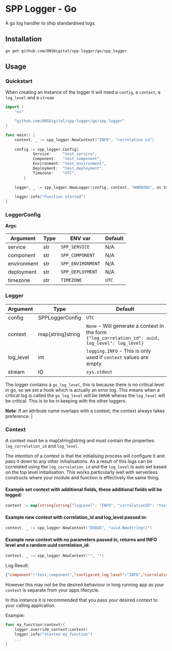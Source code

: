 # SPP Logger - Go

A go log handler to ship standardised logs.

## Installation

`go get github.com/ONSDigital/spp-logger/go/spp_logger`

## Usage

### Quickstart

When creating an instance of the logger it will need a `config`, a `context`, a `log_level` and a `stream` 

```go
import (
	"os"

	"github.com/ONSDigital/spp-logger/go/spp_logger"
)

func main() {
    context, _ := spp_logger.NewContext("INFO", "correlation id")
    
    config := spp_logger.Config{
            Service:     "test_service",
            Component:   "test_component",
            Environment: "test_environment",
            Deployment:  "test_deployment",
            Timezone:    "UTC",
        }
        
    logger, _ := spp_logger.NewLogger(config, context, "WARNING", os.Stdout)
    
    logger.info("Function started")
}
```


### LoggerConfig

**Args**:

| Argument    | Type | ENV var           | Default                                                                      |
|-------------|------|-------------------|------------------------------------------------------------------------------|
| service     | str  | `SPP_SERVICE`     | N/A                                                                          |
| component   | str  | `SPP_COMPONENT`   | N/A                                                                          |
| environment | str  | `SPP_ENVIRONMENT` | N/A                                                                          |
| deployment  | str  | `SPP_DEPLOYMENT`  | N/A                                                                          |
| timezone    | str  | `TIMEZONE`        | `UTC`                                                                        |


### Logger

| Argument  | Type              | Default                                                                                                                               |
|-----------|-------------------|---------------------------------------------------------------------------------------------------------------------------------------|
| config    | SPPLoggerConfig   | `UTC`                                                                                                                                 |
| context   | map[string]string | `None` - Will generate a context in the form `{"log_correlation_id": uuid, log_level": log_level}` |
| log_level | int               | `logging.INFO` - This is only used if `context` values are empty                                                      |
| stream    | IO                | `sys.stdout`                                                                                                                          |

The logger contains a `go_log_level`, this is because there is no critical level in go, so we set a hook which is actually an error log. This means when a critical log is called the `go_log_level` will be `ERROR` wheras the `log_level` will be critical. This is to be in keeping with the other loggers.

**Note**: If an attribute name overlaps with a context, the context always takes preference.
                                                                                                        |

### Context

A context must be a map[string]string and must contain the properties `log_correlation_id` and `log_level`.

The intention of a context is that the initialising process will configure it and pass it down to any other
initialisations. As a result of this logs can be correlated using the `log_correlation_id` and the `log_level`
is auto set based on the top level initialisation. This works particularly well with serverless constructs where
your module and function is effectively the same thing.

#### Example set context with additional fields, these additional fields will be logged:

```go
context := map[string]string{"logLevel": "INFO", "correlationID": "test_id", "survey": "survey", "period": "period"}

```
#### Example new context with correlation_id and log_level passed in:
```go
context, _ := spp_logger.NewContext("DEBUG", "uuid.NewString()")

```
#### Example new context with no parameters passed in, returns and INFO level and a random uuid correlation_id:

```go
context, _ := spp_logger.NewContext("", "")

```



Log Result:
```json
{"component":"test_component","configured_log_level":"INFO","correlation_id":"correlation id","deployment":"test_deployment","description":"Got to love an info message","environment":"test_environment","go_log_level":"info","log_level":"INFO","service":"test_service","timestamp":"2021-02-22T10:46:17+00:00","timezone":"UTC"}
```

However this may not be the desired behaviour in long running app as your `context` is separate
from your apps lifecycle.

In this instance it is recommended that you pass your desired context to your calling application.

Example:

```go
func my_function(context){
    logger.override_context(context)
    logger.info("Started my_function")
    ...
}
```

